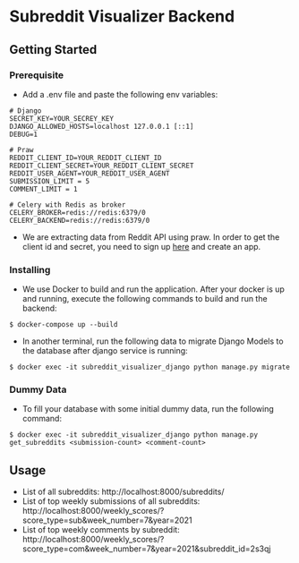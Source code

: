 # Subreddit Visualizer Backend

## Getting Started

### Prerequisite
* Add a .env file and paste the following env variables:
```
# Django
SECRET_KEY=YOUR_SECREY_KEY
DJANGO_ALLOWED_HOSTS=localhost 127.0.0.1 [::1]
DEBUG=1

# Praw
REDDIT_CLIENT_ID=YOUR_REDDIT_CLIENT_ID
REDDIT_CLIENT_SECRET=YOUR_REDDIT_CLIENT_SECRET
REDDIT_USER_AGENT=YOUR_REDDIT_USER_AGENT
SUBMISSION_LIMIT = 5
COMMENT_LIMIT = 1

# Celery with Redis as broker
CELERY_BROKER=redis://redis:6379/0
CELERY_BACKEND=redis://redis:6379/0
```

* We are extracting data from Reddit API using praw. In order to get the client id and secret, you need to sign up [here](https://www.reddit.com/prefs/apps) and create an app.

### Installing 
* We use Docker to build and run the application. After your docker is up and running, execute the following commands to build and run the backend:

```
$ docker-compose up --build
```
* In another terminal, run the following data to migrate Django Models to the database after django service is running:
```
$ docker exec -it subreddit_visualizer_django python manage.py migrate
```

### Dummy Data
* To fill your database with some initial dummy data, run the following command:
```
$ docker exec -it subreddit_visualizer_django python manage.py get_subreddits <submission-count> <comment-count>
```

## Usage
* List of all subreddits: http://localhost:8000/subreddits/
* List of top weekly submissions of all subreddits: http://localhost:8000/weekly_scores/?score_type=sub&week_number=7&year=2021
* List of top weekly comments by subreddit: http://localhost:8000/weekly_scores/?score_type=com&week_number=7&year=2021&subreddit_id=2s3qj